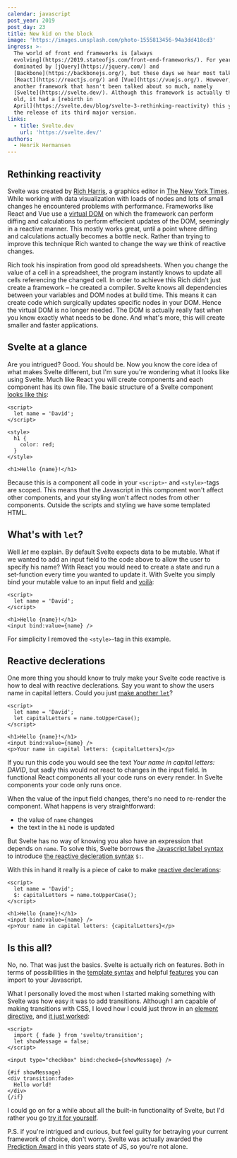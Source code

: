 ```yaml
---
calendar: javascript
post_year: 2019
post_day: 23
title: New kid on the block
image: 'https://images.unsplash.com/photo-1555813456-94a3dd418cd3'
ingress: >-
  The world of front end frameworks is [always
  evolving](https://2019.stateofjs.com/front-end-frameworks/). For years it was
  dominated by [jQuery](https://jquery.com/) and
  [Backbone](https://backbonejs.org/), but these days we hear most talk about
  [React](https://reactjs.org/) and [Vue](https://vuejs.org/). However, there is
  another framework that hasn't been talked about so much, namely
  [Svelte](https://svelte.dev/). Although this framework is actually three years
  old, it had a [rebirth in
  April](https://svelte.dev/blog/svelte-3-rethinking-reactivity) this year with
  the release of its third major version.
links:
  - title: Svelte.dev
    url: 'https://svelte.dev/'
authors:
  - Henrik Hermansen
---
```

## Rethinking reactivity

Svelte was created by [Rich Harris](https://twitter.com/rich_harris), a graphics editor in [The New York Times](https://www.nytimes.com/). While working with data visualization with loads of nodes and lots of small changes he encountered problems with performance. Frameworks like React and Vue use a [virtual DOM](https://www.codecademy.com/articles/react-virtual-dom) on which the framework can perform diffing and calculations to perform effecient updates of the DOM, seemingly in a reactive manner. This mostly works great, until a point where diffing and calculations actually becomes a bottle neck.
Rather than trying to improve this technique Rich wanted to change the way we think of reactive changes.

Rich took his inspiration from good old spreadsheets. When you change the value of a cell in a spreadsheet, the program instantly knows to update all cells referencing the changed cell. In order to achieve this Rich didn't just create a framework – he created a compiler. Svelte knows all dependencies between your variables and DOM nodes at build time. This means it can create code which surgically updates specific nodes in your DOM. Hence the virtual DOM is no longer needed. The DOM is actually really fast when you know exactly what needs to be done. And what's more, this will create smaller and faster applications.

## Svelte at a glance

Are you intrigued? Good. You should be. Now you know the core idea of what makes Svelte different, but I'm sure you're wondering what it looks like using Svelte. Much like React you will create components and each component has its own file. The basic structure of a Svelte component [looks like this](https://svelte.dev/repl/5d53fba8baa345c4bc5b4776dfd8f521?version=3):

```svelte
<script>
  let name = 'David';
</script>

<style>
  h1 {
    color: red;
  }
</style>

<h1>Hello {name}!</h1>
```

Because this is a component all code in your `<script>`- and `<style>`-tags are scoped. This means that the Javascript in this component won't affect other components, and your styling won't affect nodes from other components.
Outside the scripts and styling we have some templated HTML.

## What's with `let`?

Well _let_ me explain. By default Svelte expects data to be mutable. What if we wanted to add an input field to the code above to allow the user to specify his name? With React you would need to create a state and run a set-function every time you wanted to update it. With Svelte you simply bind your mutable value to an input field and [voilà](https://svelte.dev/repl/b1f0ebec4a9645f5a38d906b05d8bcf4?version=3):
```svelte
<script>
  let name = 'David';
</script>

<h1>Hello {name}!</h1>
<input bind:value={name} />
```

For simplicity I removed the `<style>`-tag in this example.

## Reactive declerations

One more thing you should know to truly make your Svelte code reactive is how to deal with reactive declerations. Say you want to show the users name in capital letters. Could you just [make another `let`](https://svelte.dev/repl/e6439904f18f453e80feab69b371d0ea?version=3)?

```svelte
<script>
  let name = 'David';
  let capitalLetters = name.toUpperCase();
</script>

<h1>Hello {name}!</h1>
<input bind:value={name} />
<p>Your name in capital letters: {capitalLetters}</p>
```

If you run this code you would see the text _Your name in capital letters: DAVID_, but sadly this would not react to changes in the input field. In functional React components all your code runs on every render. In Svelte components your code only runs once.

When the value of the input field changes, there's no need to re-render the component. What happens is very straightforward:
* the value of `name` changes
* the text in the `h1` node is updated

But Svelte has no way of knowing you also have an expression that depends on `name`. To solve this, Svelte borrows the [Javascript label syntax](https://developer.mozilla.org/en-US/docs/Web/JavaScript/Reference/Statements/label) to introduce [the reactive decleration syntax](https://svelte.dev/docs#3_$_marks_a_statement_as_reactive) `$:`.

With this in hand it really is a piece of cake to make [reactive declerations](https://svelte.dev/repl/05a3a7d8c467492c8fcbfe3819edaaf1?version=3):

```svelte
<script>
  let name = 'David';
  $: capitalLetters = name.toUpperCase();
</script>

<h1>Hello {name}!</h1>
<input bind:value={name} />
<p>Your name in capital letters: {capitalLetters}</p>
```

## Is this all?

No, no. That was just the basics. Svelte is actually rich on features. Both in terms of possibilities in the [template syntax](https://svelte.dev/docs#Template_syntax) and helpful [features](https://svelte.dev/docs#Run_time) you can import to your Javascript.

What I personally loved the most when I started making something with Svelte was how easy it was to add transitions. Although I am capable of making transitions with CSS, I loved how I could just throw in an [element directive](https://svelte.dev/docs#Element_directives), and [it just worked](https://svelte.dev/repl/7bb21f2434c645fea09461b5af1aedb2?version=3):

```svelte
<script>
  import { fade } from 'svelte/transition';
  let showMessage = false;
</script>

<input type="checkbox" bind:checked={showMessage} />

{#if showMessage}
<div transition:fade>
  Hello world!
</div>
{/if}
```

I could go on for a while about all the built-in functionality of Svelte, but I'd rather you go [try it for yourself](https://svelte.dev/tutorial/basics).

P.S. if you're intrigued and curious, but feel guilty for betraying your current framework of choice, don't worry. Svelte was actually awarded the [Prediction Award](https://2019.stateofjs.com/awards/prediction_award) in this years state of JS, so you're not alone.
